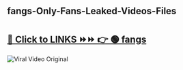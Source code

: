 
 ## fangs-Only-Fans-Leaked-Videos-Files

# <h2><a href="https://mediaupload.pro?fangs">🔗 Click to LINKS ⏩⏩ 👉 🟢 fangs </a></h2>

<a href="https://mediaupload.pro?fangs" rel="nofollow" data-target="animated-image.originalLink"><img src="https://i.ibb.co.com/xMMVF88/686577567.gif" alt="Viral Video Original" style="max-width: 100%; display: inline-block;" data-target="animated-image.originalImage"></a>